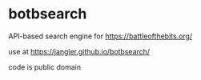 # botbsearch

API-based search engine for <https://battleofthebits.org/>

use at <https://jangler.github.io/botbsearch/>

code is public domain
